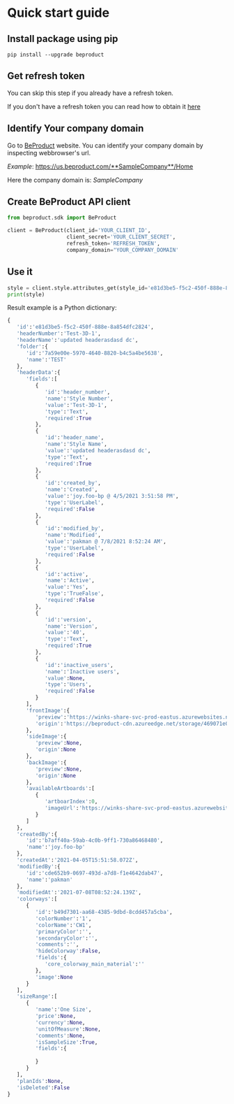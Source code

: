 # Quick start guide

## Install package using pip

`pip install --upgrade beproduct`

## Get refresh token
You can skip this step if you already have a refresh token.

If you don't have a refresh token you can read how to obtain it [here](./003-getting-refresh-token.md)

## Identify Your company domain

Go to [BeProduct](https://www.beproduct.com) website. You can identify your company domain by inspecting webbrowser's url.

*Example*:
https://us.beproduct.com/**SampleCompany**/Home

Here the company domain is: *SampleCompany*


## Create BeProduct API client
```python
from beproduct.sdk import BeProduct

client = BeProduct(client_id='YOUR_CLIENT_ID',
                   client_secret='YOUR_CLIENT_SECRET',
                   refresh_token='REFRESH_TOKEN',
                   company_domain="YOUR_COMPANY_DOMAIN'
```
## Use it

```python
style = client.style.attributes_get(style_id='e81d3be5-f5c2-450f-888e-8a854dfc2824')
print(style)
```
Result example is a Python dictionary:
```python
{
   'id':'e81d3be5-f5c2-450f-888e-8a854dfc2824',
   'headerNumber':'Test-3D-1',
   'headerName':'updated headerasdasd dc',
   'folder':{
      'id':'7a59e00e-5970-4640-8820-b4c5a4be5638',
      'name':'TEST'
   },
   'headerData':{
      'fields':[
         {
            'id':'header_number',
            'name':'Style Number',
            'value':'Test-3D-1',
            'type':'Text',
            'required':True
         },
         {
            'id':'header_name',
            'name':'Style Name',
            'value':'updated headerasdasd dc',
            'type':'Text',
            'required':True
         },
         {
            'id':'created_by',
            'name':'Created',
            'value':'joy.foo-bp @ 4/5/2021 3:51:58 PM',
            'type':'UserLabel',
            'required':False
         },
         {
            'id':'modified_by',
            'name':'Modified',
            'value':'pakman @ 7/8/2021 8:52:24 AM',
            'type':'UserLabel',
            'required':False
         },
         {
            'id':'active',
            'name':'Active',
            'value':'Yes',
            'type':'TrueFalse',
            'required':False
         },
         {
            'id':'version',
            'name':'Version',
            'value':'40',
            'type':'Text',
            'required':True
         },
         {
            'id':'inactive_users',
            'name':'Inactive users',
            'value':None,
            'type':'Users',
            'required':False
         }
      ],
      'frontImage':{
         'preview':'https://winks-share-svc-prod-eastus.azurewebsites.net/media/preview/469071e0-8e0f-47aa-b518-80ad83af9e5f/673e1744-d790-48e1-bf1a-cf143d86c318/1/0/673e1744-d790-48e1-bf1a-cf143d86c318.jpg?width=1000',
         'origin':'https://beproduct-cdn.azureedge.net/storage/469071e0-8e0f-47aa-b518-80ad83af9e5f/673e1744-d790-48e1-bf1a-cf143d86c318/1/test-3d-1-test-3d-1.bw'
      },
      'sideImage':{
         'preview':None,
         'origin':None
      },
      'backImage':{
         'preview':None,
         'origin':None
      },
      'availableArtboards':[
         {
            'artboarIndex':0,
            'imageUrl':'https://winks-share-svc-prod-eastus.azurewebsites.net/media/preview/469071e0-8e0f-47aa-b518-80ad83af9e5f/673e1744-d790-48e1-bf1a-cf143d86c318/1/0/673e1744-d790-48e1-bf1a-cf143d86c318.jpg?width=1000'
         }
      ]
   },
   'createdBy':{
      'id':'b7aff40a-59ab-4c0b-9ff1-730a86468480',
      'name':'joy.foo-bp'
   },
   'createdAt':'2021-04-05T15:51:58.072Z',
   'modifiedBy':{
      'id':'cde652b9-0697-493d-a7d8-f1e4642dab47',
      'name':'pakman'
   },
   'modifiedAt':'2021-07-08T08:52:24.139Z',
   'colorways':[
      {
         'id':'b49d7301-aa68-4385-9dbd-8cdd457a5cba',
         'colorNumber':'1',
         'colorName':'CW1',
         'primaryColor':'',
         'secondaryColor':'',
         'comments':'',
         'hideColorway':False,
         'fields':{
            'core_colorway_main_material':''
         },
         'image':None
      }
   ],
   'sizeRange':[
      {
         'name':'One Size',
         'price':None,
         'currency':None,
         'unitOfMeasure':None,
         'comments':None,
         'isSampleSize':True,
         'fields':{
            
         }
      }
   ],
   'planIds':None,
   'isDeleted':False
}
```

